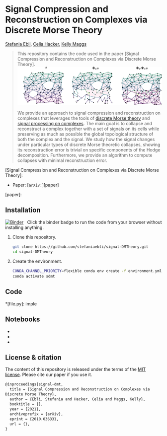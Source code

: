 # Signal Compression and Reconstruction on Complexes via Discrete Morse Theory 

[Stefania Ebli], [Celia Hacker], [Kelly Maggs]

[Stefania Ebli]: https://people.epfl.ch/stefania.ebli
[Celia Hacker]: https://www.epfl.ch/labs/hessbellwald-lab/members/celia-hacker/
[Kelly Maggs]: https://people.epfl.ch/kelly.maggs?lang=enstyle=centerme

> This repository contains the code used in the paper [Signal Compression and Reconstruction on Complexes via Discrete Morse Theory].
>                   ![alt text](./figures/cartoon-git.png)
> 
> We provide an approach to signal compression and reconstruction on complexes that leverages the tools of [discrete Morse theory] and [signal processing on complexes]. 
> The main goal is to collapse and reconstruct a complex together with a set of signals on its cells while preserving as much as possible the global topological structure of both the complex and the signal.
> We study how the signal changes under particular types of discrete Morse theoretic collapses, showing its reconstruction error is trivial on specific components of the Hodge decomposition. 
> Furthermore, we provide an algorithm to compute collapses with minimal reconstruction error.

[discrete Morse theory]: https://en.wikipedia.org/wiki/Discrete_Morse_theory
[signal processing on complexes]: https://arxiv.org/abs/1907.11577
[Signal Compression and Reconstruction on Complexes via Discrete Morse Theory]: 

* Paper: [`arXiv:`][paper] 


[paper]: 


## Installation

[![Binder](https://mybinder.org/badge_logo.svg)][binder]
&nbsp; Click the binder badge to run the code from your browser without installing anything.

[binder]: https://mybinder.org/v2/gh/stefaniaebli/signal-DMTheory

1. Clone this repository.
    ```sh
    git clone https://github.com/stefaniaebli/signal-DMTheory.git
    cd signal-DMTheory
    ```

2. Create the environment.
    ```sh
    CONDA_CHANNEL_PRIORITY=flexible conda env create -f environment.yml
    conda activate sdmt
    ```
## Code
*[file.py]: imple

## Notebooks

* [`bla.ipynb`]: bla
* [`blabla.ipynb`]: blabla
* [`blabla.ipynb`]: blabla




## License & citation

The content of this repository is released under the terms of the [MIT license](LICENSE.txt).
Please cite our paper if you use it.

```
@inproceedings{signal-dmt,
  title = {Signal Compression and Reconstruction on Complexes via Discrete Morse Theory},
  author = {Ebli, Stefania and Hacker, Celia and Maggs, Kelly},
  booktitle = {},
  year = {2021},
  archiveprefix = {arXiv},
  eprint = {2010.03633},
  url = {},
}
```
